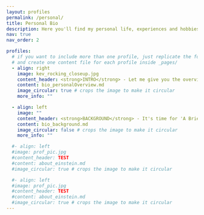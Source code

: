 ```yaml
---
layout: profiles
permalink: /personal/
title: Personal Bio
description: Here you'll find my personal life, experiences and hobbies. It's mostly guff, but a journey travelled is a story waiting to be told. Also, it has cat pictures!
nav: true
nav_order: 2

profiles:
  # if you want to include more than one profile, just replicate the following block
  # and create one content file for each profile inside _pages/
  - align: right
    image: kev_rocking_closeup.jpg
    content_header: <strong>INTRO</strong> - Let me give you the overview while I get you a cuppa!
    content: bio_personalOverview.md
    image_circular: true # crops the image to make it circular
    more_info: ""

  - align: left
    image: ""
    content_header: <strong>BACKGROUND</strong> - It's time for 'A Brief History of Kev'! \*<em>jazz hands</em>\*
    content: bio_background.md
    image_circular: false # crops the image to make it circular
    more_info: ""

  #- align: left
  #image: prof_pic.jpg
  #content_header: TEST
  #content: about_einstein.md
  #image_circular: true # crops the image to make it circular

  #- align: left
  #image: prof_pic.jpg
  #content_header: TEST
  #content: about_einstein.md
  #image_circular: true # crops the image to make it circular
---
```

